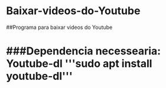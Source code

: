 # Baixar-videos-do-Youtube 
##Programa para baixar videos do Youtube<h1>

###Dependencia necessearia:
  **Youtube-dl** 
  '''sudo apt install youtube-dl'''

